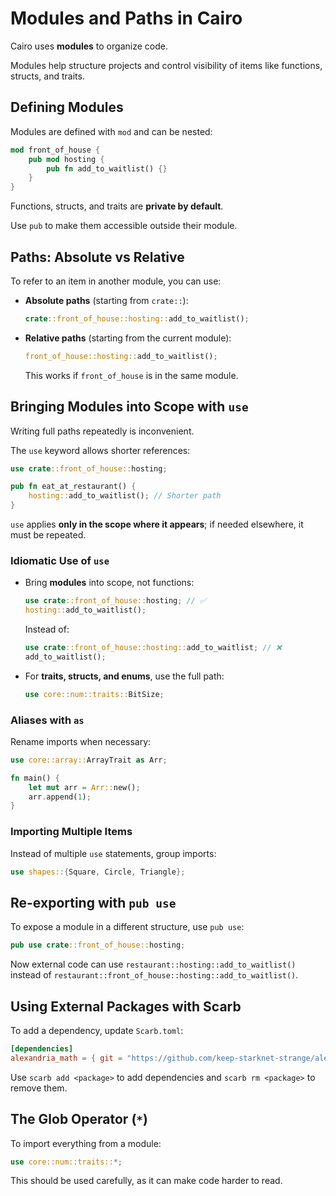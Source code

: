 # Modules and Paths in Cairo

Cairo uses **modules** to organize code.

Modules help structure projects and control visibility of items like functions, structs, and traits.

## Defining Modules

Modules are defined with `mod` and can be nested:

```rust
mod front_of_house {
    pub mod hosting {
        pub fn add_to_waitlist() {}
    }
}
```

Functions, structs, and traits are **private by default**.

Use `pub` to make them accessible outside their module.

## Paths: Absolute vs Relative

To refer to an item in another module, you can use:

- **Absolute paths** (starting from `crate::`):

  ```rust
  crate::front_of_house::hosting::add_to_waitlist();
  ```

- **Relative paths** (starting from the current module):

  ```rust
  front_of_house::hosting::add_to_waitlist();
  ```

  This works if `front_of_house` is in the same module.

## Bringing Modules into Scope with `use`

Writing full paths repeatedly is inconvenient.

The `use` keyword allows shorter references:

```rust
use crate::front_of_house::hosting;

pub fn eat_at_restaurant() {
    hosting::add_to_waitlist(); // Shorter path
}
```

`use` applies **only in the scope where it appears**; if needed elsewhere, it must be repeated.

### Idiomatic Use of `use`

- Bring **modules** into scope, not functions:

  ```rust
  use crate::front_of_house::hosting; // ✅
  hosting::add_to_waitlist();
  ```

  Instead of:

  ```rust
  use crate::front_of_house::hosting::add_to_waitlist; // ❌
  add_to_waitlist();
  ```

- For **traits, structs, and enums**, use the full path:

  ```rust
  use core::num::traits::BitSize;
  ```

### Aliases with `as`

Rename imports when necessary:

```rust
use core::array::ArrayTrait as Arr;

fn main() {
    let mut arr = Arr::new();
    arr.append(1);
}
```

### Importing Multiple Items

Instead of multiple `use` statements, group imports:

```rust
use shapes::{Square, Circle, Triangle};
```

## Re-exporting with `pub use`

To expose a module in a different structure, use `pub use`:

```rust
pub use crate::front_of_house::hosting;
```

Now external code can use `restaurant::hosting::add_to_waitlist()` instead of `restaurant::front_of_house::hosting::add_to_waitlist()`.

## Using External Packages with Scarb

To add a dependency, update `Scarb.toml`:

```toml
[dependencies]
alexandria_math = { git = "https://github.com/keep-starknet-strange/alexandria.git" }
```

Use `scarb add <package>` to add dependencies and `scarb rm <package>` to remove them.

## The Glob Operator (`*`)

To import everything from a module:

```rust
use core::num::traits::*;
```

This should be used carefully, as it can make code harder to read.
